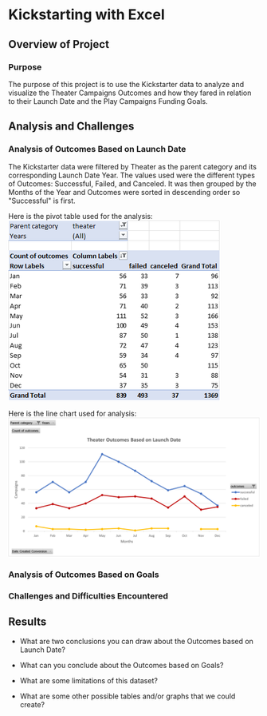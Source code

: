 # Kickstarting with Excel

## Overview of Project

### Purpose
The purpose of this project is to use the Kickstarter data to analyze and visualize the Theater Campaigns Outcomes and how they fared in relation to their Launch Date and the Play Campaigns Funding Goals.

## Analysis and Challenges
### Analysis of Outcomes Based on Launch Date
The Kickstarter data were filtered by Theater as the parent category and its corresponding Launch Date Year. The values used were the different types of Outcomes: Successful, Failed, and Canceled. It was then grouped by the Months of the Year and Outcomes were sorted in descending order so "Successful" is first.

Here is the pivot table used for the analysis:
![image_name](Outcomes_Table.png)

Here is the line chart used for analysis:
![image_name]( Theater_Outcomes_vs_Launch.png)


### Analysis of Outcomes Based on Goals

### Challenges and Difficulties Encountered

## Results

- What are two conclusions you can draw about the Outcomes based on Launch Date?

- What can you conclude about the Outcomes based on Goals?

- What are some limitations of this dataset?

- What are some other possible tables and/or graphs that we could create?

